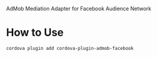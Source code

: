 
AdMob Mediation Adapter for Facebook Audience Network

# How to Use #

```bash
cordova plugin add cordova-plugin-admob-facebook
```

